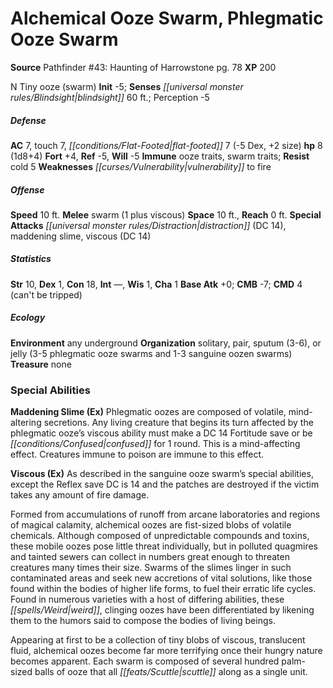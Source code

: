 ﻿---
cssclass: [monsters]
title1: Alchemical Ooze Swarm, Phlegmatic Ooze Swarm
title2: Phlegmatic Ooze Swarm
CR: 1/2
sources:
- name: 'Pathfinder #43: Haunting of Harrowstone'
  page: 78
  link: http://paizo.com/store/games/roleplayingGames/p/pathfinderRPG/paizo/pathfinderAdventurePath/carrionCrown/v5748btpy8ihy
XP: 200
alignment: N
size: Tiny
type: ooze
subtypes:
- swarm
initiative:
  bonus: -5
senses:
  blindsight: 60
AC:
  AC: 7
  touch: 7
  flat_footed: 7
  components:
    dex: -5
    size: 2
HP:
  HP: 8
  long: 1d8+4
saves:
  fort: 4
  ref: -5
  will: -5
immunities:
- ooze traits
- swarm traits
resistances:
  cold: 5
weaknesses:
- vulnerability to fire
speeds:
  base: 10
attacks:
  melee:
  - - text: swarm (1 plus viscous)
      entries:
      - - damage: '1'
        - effect: viscous
      attack: swarm
  special:
  - distraction (DC 14)
  - maddening slime
  - viscous (DC 14)
space: 10
reach: 0
ability_scores:
  STR: 10
  DEX: 1
  CON: 18
  INT:
  WIS: 1
  CHA: 1
BAB: 0
CMB: -7
CMD: 4
CMD_other: can't be tripped
skills: {}
ecology:
  environment: any underground
  organization: solitary, pair, sputum (3-6), or jelly (3-5 phlegmatic ooze swarms
    and 1-3 sanguine oozen swarms)
  treasure_type: none
special_abilities:
  Maddening Slime (Ex): Phlegmatic oozes are composed of volatile, mind-altering secretions.
    Any living creature that begins its turn affected by the phlegmatic ooze's viscous
    ability must make a DC 14 Fortitude save or be confused for 1 round. This is a
    mind-affecting effect. Creatures immune to poison are immune to this effect.
  Viscous (Ex): |-
    As described in the sanguine ooze swarm's special abilities, except the Reflex save DC is 14 and the patches are destroyed if the victim takes any amount of fire damage.

    Formed from accumulations of runoff from arcane laboratories and regions of magical calamity, alchemical oozes are fist-sized blobs of volatile chemicals. Although composed of unpredictable compounds and toxins, these mobile oozes pose little threat individually, but in polluted quagmires and tainted sewers can collect in numbers great enough to threaten creatures many times their size. Swarms of the slimes linger in such contaminated areas and seek new accretions of vital solutions, like those found within the bodies of higher life forms, to fuel their erratic life cycles. Found in numerous varieties with a host of differing abilities, these weird, clinging oozes have been differentiated by likening them to the humors said to compose the bodies of living beings.

    Appearing at first to be a collection of tiny blobs of viscous, translucent fluid, alchemical oozes become far more terrifying once their hungry nature becomes apparent. Each swarm is composed of several hundred palm-sized balls of ooze that all scuttle along as a single unit.
desc_long: ''

---

# Alchemical Ooze Swarm, Phlegmatic Ooze Swarm

**Source** Pathfinder #43: Haunting of Harrowstone pg. 78
**XP** 200

N Tiny ooze (swarm)
**Init** -5; **Senses** _[[universal monster rules/Blindsight|blindsight]]_ 60 ft.; Perception -5

##### Defense

**AC** 7, touch 7, _[[conditions/Flat-Footed|flat-footed]]_ 7 (-5 Dex, +2 size)
**hp** 8 (1d8+4)
**Fort** +4, **Ref** -5, **Will** -5
**Immune** ooze traits, swarm traits; **Resist** cold 5
**Weaknesses** _[[curses/Vulnerability|vulnerability]]_ to fire

##### Offense
**Speed** 10 ft.
**Melee** swarm (1 plus viscous)
**Space** 10 ft., **Reach** 0 ft.
**Special Attacks** _[[universal monster rules/Distraction|distraction]]_ (DC 14), maddening slime, viscous (DC 14)

##### Statistics
**Str** 10, **Dex** 1, **Con** 18, **Int** —, **Wis** 1, **Cha** 1
**Base Atk** +0; **CMB** -7; **CMD** 4 (can't be tripped)

##### Ecology

**Environment** any underground
**Organization** solitary, pair, sputum (3-6), or jelly (3-5 phlegmatic ooze swarms and 1-3 sanguine oozen swarms)
**Treasure** none

### Special Abilities

**Maddening Slime (Ex)** Phlegmatic oozes are composed of volatile, mind-altering secretions. Any living creature that begins its turn affected by the phlegmatic ooze’s viscous ability must make a DC 14 Fortitude save or be _[[conditions/Confused|confused]]_ for 1 round. This is a mind-affecting effect. Creatures immune to poison are immune to this effect.

**Viscous (Ex)** As described in the sanguine ooze swarm’s special abilities, except the Reflex save DC is 14 and the patches are destroyed if the victim takes any amount of fire damage.

Formed from accumulations of runoff from arcane laboratories and regions of magical calamity, alchemical oozes are fist-sized blobs of volatile chemicals. Although composed of unpredictable compounds and toxins, these mobile oozes pose little threat individually, but in polluted quagmires and tainted sewers can collect in numbers great enough to threaten creatures many times their size. Swarms of the slimes linger in such contaminated areas and seek new accretions of vital solutions, like those found within the bodies of higher life forms, to fuel their erratic life cycles. Found in numerous varieties with a host of differing abilities, these _[[spells/Weird|weird]]_, clinging oozes have been differentiated by likening them to the humors said to compose the bodies of living beings.

Appearing at first to be a collection of tiny blobs of viscous, translucent fluid, alchemical oozes become far more terrifying once their hungry nature becomes apparent. Each swarm is composed of several hundred palm-sized balls of ooze that all _[[feats/Scuttle|scuttle]]_ along as a single unit.